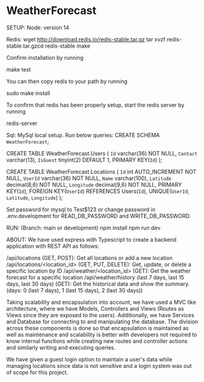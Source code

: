 # WeatherForecast

SETUP:
Node: 
version 14

Redis: 
wget http://download.redis.io/redis-stable.tar.gz
tar xvzf redis-stable.tar.gzcd 
redis-stable
make

Confirm installation by running

make test

You can then copy redis to your path by running

sudo make install

To confirm that redis has been properly setup, start the redis server by running

redis-server

Sql:
MySql local setup.
Run below queries:
CREATE SCHEMA `WeatherForecast`;

CREATE TABLE WeatherForecast.Users (
	`Id` varchar(36) NOT NULL,
    `Contact` varchar(13),
    `IsGuest` tinyint(2) DEFAULT 1,
    PRIMARY KEY(`Id`)
);

CREATE TABLE WeatherForecast.Locations (
	`Id` int AUTO_INCREMENT NOT NULL,
    `UserId` varchar(36) NOT NULL,
    `Name` varchar(100),
    `Latitude` decimal(8,6) NOT NULL,
    `Longitude` decimal(9,6) NOT NULL,
    PRIMARY KEY(`Id`),
    FOREIGN KEY(`UserId`) REFERENCES Users(`Id`),
    UNIQUE(`UserId`, `Latitude`, `Longitude`)
);

Set password for mysql to Test$123 or change password in .env.development for READ_DB_PASSWORD and WRITE_DB_PASSWORD.

RUN: (Branch: main or development)
npm install
npm run dev

ABOUT:
We have used express with Typescript to create a backend application with REST API as follows:

/api/locations (GET, POST): Get all locations or add a new location
/api/locations/<location_id> (GET, PUT, DELETE): Get, update, or delete a specific
location by ID
/api/weather/<location_id> (GET): Get the weather forecast for a specific location
/api/weather/history (last 7 days, last 15 days, last 30 days) (GET): Get the historical data and
show the summary. (days: 0 (last 7 days), 1 (last 15 days), 2 (last 30 days))

Taking scalability and encapsulation into account, we have used a MVC like architecture, where
we have Models, Controllers and Views (Routes as Views since they are exposed to the users).
Additionally, we have Services and Database for connecting to and manipulating the database.
The division across these components is done so that encapsulation is maintained as well as
maintenance and scalability is better with developers not required to know internal functions
while creating new routes and controller actions and similarly writing and executing queries.

We have given a guest login option to maintain a user's data while managing locations since
data is not sensitive and a login system was out of scope for this project.


